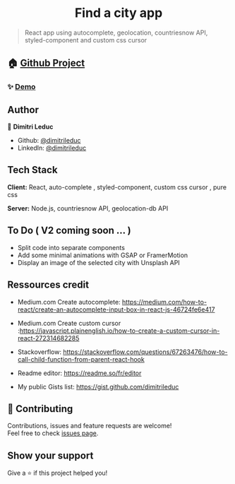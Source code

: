 <h1 align="center">Find a city app </h1>



> React app using autocomplete, geolocation, countriesnow API, styled-component and custom css cursor

## 🏠 [Github Project](https://github.com/dimitrileduc/autocomplete-cityesApi-CustomCursor)

### ✨ [Demo](https://codesandbox.io/s/github/dimitrileduc/autocomplete-cityesApi-CustomCursor?file=/src/App.js)



## Author

👤 **Dimitri Leduc**

* Github: [@dimitrileduc](https://github.com/dimitrileduc)
* LinkedIn: [@dimitrileduc](https://linkedin.com/in/dimitrileduc)


## Tech Stack

**Client:** React, auto-complete , styled-component, custom css cursor , pure css

**Server:** Node.js, countriesnow API, geolocation-db API 

## To Do ( V2 coming soon ... )

* Split code into separate components
* Add some minimal animations with GSAP or FramerMotion
* Display an image of the selected city with Unsplash API

## Ressources credit 

* Medium.com Create autocomplete: https://medium.com/how-to-react/create-an-autocomplete-input-box-in-react-js-46724fe6e417

* Medium.com Create custom cursor :https://javascript.plainenglish.io/how-to-create-a-custom-cursor-in-react-272314682285

* Stackoverflow: https://stackoverflow.com/questions/67263476/how-to-call-child-function-from-parent-react-hook

* Readme editor: https://readme.so/fr/editor
* My public Gists list: https://gist.github.com/dimitrileduc



## 🤝 Contributing

Contributions, issues and feature requests are welcome!<br />Feel free to check [issues page](https://github.com/becodeorg/hamilton-6-react-intro-dimitrileduc/issues). 

## Show your support

Give a ⭐️ if this project helped you!


